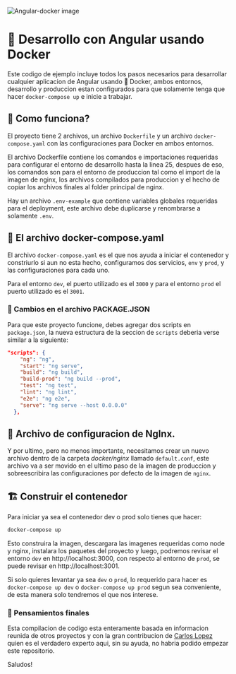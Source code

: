 ![Angular-docker image](https://miro.medium.com/max/2000/1*GeGazytoczNAQSsPb-gHSw.png)

#  :whale: Desarrollo con Angular usando Docker

Este codigo de ejemplo incluye todos los pasos necesarios para desarrollar cualquier aplicacion de Angular usando :whale: Docker, ambos entornos, desarrollo y produccion estan configurados para que solamente tenga que hacer `docker-compose up` e inicie a trabajar. 

## :triangular_flag_on_post: Como funciona?
El proyecto tiene 2 archivos, un archivo `Dockerfile` y un archivo `docker-compose.yaml` con las configuraciones para Docker en ambos entornos.

El archivo Dockerfile contiene los comandos e importaciones requeridas para configurar el entorno de desarrollo hasta la linea 25, despues de eso, los comandos son para el entorno de produccion tal como el import de la imagen de nginx, los archivos compilados para produccion y el hecho de copiar los archivos finales al folder principal de nginx.

Hay un archivo `.env-example` que contiene variables globales requeridas para el deployment, este archivo debe duplicarse y renombrarse a solamente `.env`.

## :wrench: El archivo docker-compose.yaml

El archivo `docker-compose.yaml` es el que nos ayuda a iniciar el contenedor y constriurlo si aun no esta hecho, configuramos dos servicios, `env` y `prod`, y las configuraciones para cada uno.

Para el entorno `dev`, el puerto utilizado es el `3000` y para el entorno `prod` el puerto utilizado es el `3001`.

### :construction_worker: Cambios en el archivo PACKAGE.JSON

Para que este proyecto funcione, debes agregar dos scripts en `package.json`, la nueva estructura de la seccion de `scripts` deberia verse similar a la siguiente:

```json
"scripts": {
    "ng": "ng",
    "start": "ng serve",
    "build": "ng build",
    "build-prod": "ng build --prod",
    "test": "ng test",
    "lint": "ng lint",
    "e2e": "ng e2e",
    "serve": "ng serve --host 0.0.0.0"
  },
```


## :rocket: Archivo de configuracion de NgInx. 
Y por ultimo, pero no menos importante, necesitamos crear un nuevo archivo dentro de la carpeta *docker/nginx* llamado `default.conf`, este archivo va a ser movido en el ultimo paso de la imagen de produccion y sobreescribira las configuraciones por defecto de la imagen de `nginx`.

## :building_construction: Construir el contenedor
Para iniciar ya sea el contenedor dev o prod solo tienes que hacer: 
```bash
docker-compose up
```

Esto construira la imagen, descargara las imagenes requeridas como node y nginx, instalara los paquetes del proyecto y luego, podremos revisar el entorno `dev` en http://localhost:3000, con respecto al entorno de `prod`, se puede revisar en http://localhost:3001.

Si solo quieres levantar ya sea `dev` o `prod`, lo requerido para hacer es `docker-compose up dev` o `docker-compose up prod` segun sea conveniente, de esta manera solo tendremos el que nos interese.


### :see_no_evil: Pensamientos finales
Esta compilacion de codigo esta enteramente basada en informacion reunida de otros proyectos y con la gran contribucion de [Carlos Lopez](https://github.com/clopez-app) quien es el verdadero experto aqui, sin su ayuda, no habria podido empezar este repositorio.

Saludos!